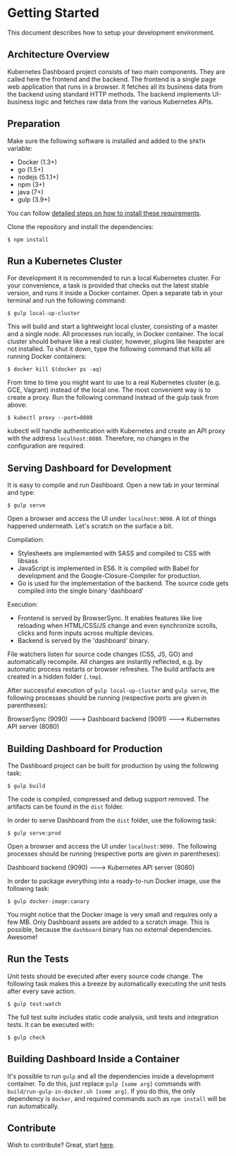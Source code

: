 # Getting Started

This document describes how to setup your development environment.

## Architecture Overview

Kubernetes Dashboard project consists of two main components. They are called here the frontend and
the backend. The frontend is a single page web application that runs in a browser. It fetches all
its business data from the backend using standard HTTP methods. The backend implements UI-business
logic and fetches raw data from the various Kubernetes APIs.

## Preparation

Make sure the following software is installed and added to the `$PATH` variable:
* Docker (1.3+)
* go (1.5+)
* nodejs (5.1.1+)
* npm (3+)
* java (7+)
* gulp (3.9+)

You can follow [detailed steps on how to install these requirements](requirements-installation.md).

Clone the repository and install the dependencies:
```
$ npm install
```

## Run a Kubernetes Cluster

For development it is recommended to run a local Kubernetes cluster. For your convenience, a
task is provided that checks out the latest stable version, and runs it inside a Docker container.
Open a separate tab in your terminal and run the following command:

```
$ gulp local-up-cluster
```

This will build and start a lightweight local cluster, consisting of a master and a single node.
All processes run locally, in Docker container. The local cluster should behave like a real
cluster, however, plugins like heapster are not installed. To shut it down, type the following
command that kills all running Docker containers:

```
$ docker kill $(docker ps -aq)
```

From time to time you might want to use to a real Kubernetes cluster (e.g. GCE, Vagrant) instead
of the local one. The most convenient way is to create a proxy. Run the following command instead
of the gulp task from above:
```
$ kubectl proxy --port=8080
```
kubectl will handle authentication with Kubernetes and create an API proxy with the address
`localhost:8080`. Therefore, no changes in the configuration are required.

## Serving Dashboard for Development

It is easy to compile and run Dashboard. Open a new tab in your terminal and type:
```
$ gulp serve
```
Open a browser and access the UI under `localhost:9090`. A lot of things happened underneath.
Let's scratch on the surface a bit.

Compilation:
* Stylesheets are implemented with SASS and compiled to CSS with libsass
* JavaScript is implemented in ES6. It is compiled with Babel for development and the
  Google-Closure-Compiler for production.
* Go is used for the implementation of the backend. The source code gets compiled into the
  single binary 'dashboard'


Execution:
* Frontend is served by BrowserSync. It enables features like live reloading when
  HTML/CSS/JS change and even synchronize scrolls, clicks and form inputs across multiple devices.
* Backend is served by the 'dashboard' binary.

File watchers listen for source code changes (CSS, JS, GO) and automatically recompile.
All changes are instantly reflected, e.g. by automatic process restarts or browser refreshes.
The build artifacts are created in a hidden folder (`.tmp`).

After successful execution of `gulp local-up-cluster` and `gulp serve`, the following processes
should be running (respective ports are given in parentheses):

BrowserSync (9090)  ---> Dashboard backend (9091)  ---> Kubernetes API server (8080)


## Building Dashboard for Production

The Dashboard project can be built for production by using the following task:
 ```
 $ gulp build
 ```
The code is compiled, compressed and debug support removed. The artifacts can be found
in the `dist` folder.

In order to serve Dashboard from the `dist` folder, use the following task:

```
$ gulp serve:prod
```
Open a browser and access the UI under `localhost:9090.` The following processes should
be running (respective ports are given in parentheses):


Dashboard backend (9090)  ---> Kubernetes API server (8080)



In order to package everything into a ready-to-run Docker image, use the following task:
```
$ gulp docker-image:canary
```
You might notice that the Docker image is very small and requires only a few MB. Only
Dashboard assets are added to a scratch image. This is possible, because the `dashboard`
binary has no external dependencies. Awesome!

## Run the Tests
Unit tests should be executed after every source code change. The following task makes this
a breeze by automatically executing the unit tests after every save action.

```
$ gulp test:watch
```
The full test suite includes static code analysis, unit tests and integration tests.
It can be executed with:
```
$ gulp check
```

## Building Dashboard Inside a Container

It's possible to run `gulp` and all the dependencies inside a development container. To do this,
just replace `gulp [some arg]` commands with `build/run-gulp-in-docker.sh [some arg]`. If you
do this, the only dependency is `docker`, and required commands such as `npm install`
will be run automatically.

## Contribute

Wish to contribute? Great, start [here](../../.github/CONTRIBUTING.md).
